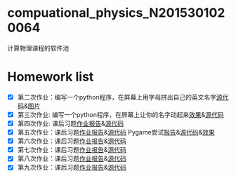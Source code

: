 # compuational_physics_N2015301020064
计算物理课程的软件池
# Homework list        
 - [x] 第二次作业：编写一个python程序，在屏幕上用字母拼出自己的英文名字[源代码](https://github.com/houxudong1997/compuational_physics_N2015301020064/blob/master/name.py)&[图片](https://github.com/houxudong1997/compuational_physics_N2015301020064/blob/master/Name.png?raw=true)
 - [x] 第三次作业: 编写一个python程序，在屏幕上让你的名字动起来[效果](https://github.com/houxudong1997/compuational_physics_N2015301020064/blob/master/movename.gif)&[源代码](https://github.com/houxudong1997/compuational_physics_N2015301020064/blob/master/movename.py)
 - [x] 第四次作业: 课后习题[作业报告](https://github.com/houxudong1997/compuational_physics_N2015301020064/blob/master/xiti.md)&[源代码](https://github.com/houxudong1997/compuational_physics_N2015301020064/blob/master/Euler%20mothed.py)
 - [x] 第五次作业：课后习题[作业报告](https://github.com/houxudong1997/compuational_physics_N2015301020064/blob/master/xitii.md)&[源代码](https://github.com/houxudong1997/compuational_physics_N2015301020064/blob/master/cannonshell.py)  Pygame尝试[报告]()&[源代码](https://github.com/houxudong1997/compuational_physics_N2015301020064/blob/master/cannon.py)&[效果](https://github.com/houxudong1997/compuational_physics_N2015301020064/blob/master/bandicam%202_clip.gif)
 - [x] 第六次作业：课后习题[作业报告](https://github.com/houxudong1997/compuational_physics_N2015301020064/blob/master/baseball.md)&[源代码](https://github.com/houxudong1997/compuational_physics_N2015301020064/blob/master/Baseball.py)
 - [x] 第七次作业：课后习题[作业报告](http://note.youdao.com/noteshare?id=9262e4049caca7edde77605545dc6817)&[源代码](https://github.com/houxudong1997/compuational_physics_N2015301020064/blob/master/chaos.py)
 - [x] 第八次作业：课后习题[作业报告](http://note.youdao.com/noteshare?id=a527ff859322e2a0e3b3f3a8ef02fa24)&[源代码](https://github.com/houxudong1997/compuational_physics_N2015301020064/blob/master/fencha.py)
 - [x] 第九次作业：课后习题[作业报告]()&[源代码]()
